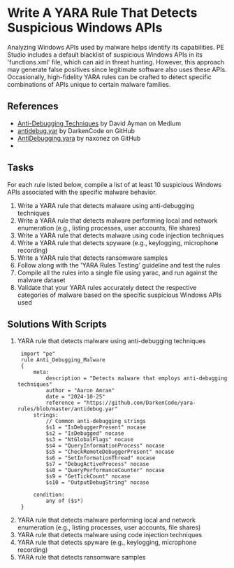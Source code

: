 # Write A YARA Rule That Detects Suspicious Windows APIs
Analyzing Windows APIs used by malware helps identify its capabilities. PE Studio includes a default blacklist of suspicious Windows APIs in its 'functions.xml' file, which can aid in threat hunting. However, this approach may generate false positives since legitimate software also uses these APIs. Occasionally, high-fidelity YARA rules can be crafted to detect specific combinations of APIs unique to certain malware families.


## References
- [Anti-Debugging Techniques](https://medium.com/@X3non_C0der/anti-debugging-techniques-eda1868e0503) by David Ayman on Medium
- [antidebug.yar](https://github.com/DarkenCode/yara-rules/blob/master/antidebug.yar) by DarkenCode on GitHub
- [AntiDebugging.yara](https://github.com/naxonez/yaraRules/blob/master/AntiDebugging.yara) by naxonez on GitHub
- 


## Tasks
For each rule listed below, compile a list of at least 10 suspicious Windows APIs associated with the specific malware behavior.
1. Write a YARA rule that detects malware using anti-debugging techniques
2. Write a YARA rule that detects malware performing local and network enumeration (e.g., listing processes, user accounts, file shares)
3. Write a YARA rule that detects malware using code injection techniques
4. Write a YARA rule that detects spyware (e.g., keylogging, microphone recording)
5. Write a YARA rule that detects ransomware samples
6. Follow along with the 'YARA Rules Testing' guideline and test the rules
7. Compile all the rules into a single file using yarac, and run against the malware dataset
8. Validate that your YARA rules accurately detect the respective categories of malware based on the specific suspicious Windows APIs used


## Solutions With Scripts
1. YARA rule that detects malware using anti-debugging techniques
   ```
    import "pe"
    rule Anti_Debugging_Malware
    {
        meta:
            description = "Detects malware that employs anti-debugging techniques"
            author = "Aaron Amran"
            date = "2024-10-25"
            reference = "https://github.com/DarkenCode/yara-rules/blob/master/antidebug.yar"
        strings:
            // Common anti-debugging strings
            $s1 = "IsDebuggerPresent" nocase
            $s2 = "IsDebugged" nocase
            $s3 = "NtGlobalFlags" nocase
            $s4 = "QueryInformationProcess" nocase
            $s5 = "CheckRemoteDebuggerPresent" nocase
            $s6 = "SetInformationThread" nocase
            $s7 = "DebugActiveProcess" nocase
            $s8 = "QueryPerformanceCounter" nocase
            $s9 = "GetTickCount" nocase
            $s10 = "OutputDebugString" nocase
    
        condition:
            any of ($s*) 
    }

3. YARA rule that detects malware performing local and network enumeration (e.g., listing processes, user accounts, file shares)
4. YARA rule that detects malware using code injection techniques
5. YARA rule that detects spyware (e.g., keylogging, microphone recording)
6. YARA rule that detects ransomware samples
